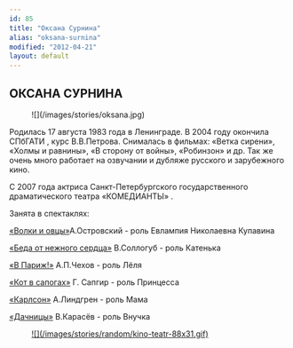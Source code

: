 ```yaml
---
id: 85
title: "Оксана Сурнина"
alias: "oksana-surnina"
modified: "2012-04-21"
layout: default
---
```


## ОКСАНА СУРНИНА

<figure>
![](/images/stories/oksana.jpg)
</figure>

Родилась 17 августа 1983 года в Ленинграде. В 2004 году окончила СПбГАТИ , курс В.В.Петрова. Снималась в фильмах: «Ветка сирени», «Холмы и равнины», «В сторону от войны», «Робинзон» и др. Так же очень много работает на озвучании и дубляже русского и зарубежного кино.

С 2007 года актриса Санкт-Петербургского государственного драматического театра «КОМЕДИАНТЫ» .

Занята в спектаклях:

[«Волки и овцы»](42-volki-i-ovci.html)А.Островский - роль Евлампия Николаевна Купавина

[«Беда от нежного сердца»](39-beda-ot-neghnogo-serdca.html) В.Соллогуб - роль Катенька

[«В Париж!»](41-v-paris.html) А.П.Чехов - роль Лёля

[«Кот в сапогах»](74-kot-v-sapogah.html) Г. Сапгир - роль Принцесса

[«Карлсон»](147-karlson.html) А.Линдгрен - роль Мама

[«Дачницы»](43-dachnici.html) В.Карасёв - роль Внучка

<figure><a href="http://www.kino-teatr.ru/kino/acter/w/ros/17756/bio/">
![](/images/stories/random/kino-teatr-88x31.gif)
</a></figure>


